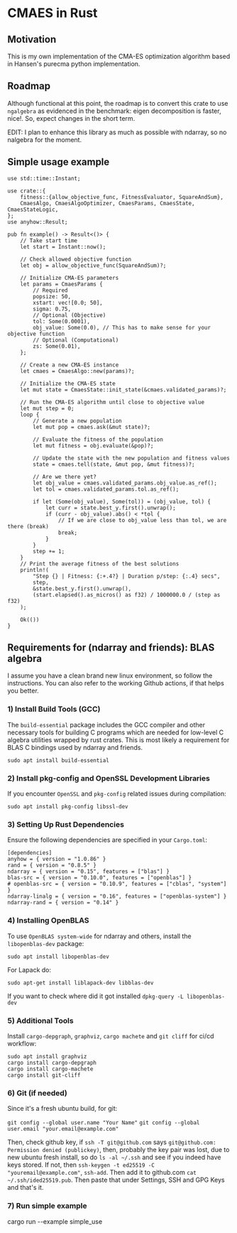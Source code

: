 # CMAES in Rust

## Motivation

This is my own implementation of the CMA-ES optimization algorithm based in Hansen's purecma python implementation.

## Roadmap

Although functional at this point, the roadmap is to convert this crate to use `ngalgebra` as evidenced in the benchmark: eigen decomposition is faster, nice!. So, expect changes in the short term.

EDIT: I plan to enhance this library as much as possible with ndarray, so no nalgebra for the moment.

## Simple usage example

```
use std::time::Instant;

use crate::{
    fitness::{allow_objective_func, FitnessEvaluator, SquareAndSum},
    CmaesAlgo, CmaesAlgoOptimizer, CmaesParams, CmaesState, CmaesStateLogic,
};
use anyhow::Result;

pub fn example() -> Result<()> {
    // Take start time
    let start = Instant::now();

    // Check allowed objective function
    let obj = allow_objective_func(SquareAndSum)?;

    // Initialize CMA-ES parameters
    let params = CmaesParams {
        // Required
        popsize: 50,
        xstart: vec![0.0; 50],
        sigma: 0.75,
        // Optional (Objective)
        tol: Some(0.0001),
        obj_value: Some(0.0), // This has to make sense for your objective function
        // Optional (Computational)
        zs: Some(0.01),
    };

    // Create a new CMA-ES instance
    let cmaes = CmaesAlgo::new(params)?;

    // Initialize the CMA-ES state
    let mut state = CmaesState::init_state(&cmaes.validated_params)?;

    // Run the CMA-ES algorithm until close to objective value
    let mut step = 0;
    loop {
        // Generate a new population
        let mut pop = cmaes.ask(&mut state)?;

        // Evaluate the fitness of the population
        let mut fitness = obj.evaluate(&pop)?;

        // Update the state with the new population and fitness values
        state = cmaes.tell(state, &mut pop, &mut fitness)?;

        // Are we there yet?
        let obj_value = cmaes.validated_params.obj_value.as_ref();
        let tol = cmaes.validated_params.tol.as_ref();

        if let (Some(obj_value), Some(tol)) = (obj_value, tol) {
            let curr = state.best_y.first().unwrap();
            if (curr - obj_value).abs() < *tol {
                // If we are close to obj_value less than tol, we are there (break)
                break;
            }
        }
        step += 1;
    }
    // Print the average fitness of the best solutions
    println!(
        "Step {} | Fitness: {:+.4?} | Duration p/step: {:.4} secs",
        step,
        &state.best_y.first().unwrap(),
        (start.elapsed().as_micros() as f32) / 1000000.0 / (step as f32)
    );

    Ok(())
}
```

## Requirements for (ndarray and friends): BLAS algebra

I assume you have a clean brand new linux environment, so follow the instructions. You can also refer to the working Github actions, if that helps you better.

### 1) Install Build Tools (GCC)

The `build-essential` package includes the GCC compiler and other necessary tools for building C programs which are needed for low-level C algebra utilities wrapped by rust crates. This is most likely a requirement for BLAS C bindings used by ndarray and friends.

`sudo apt install build-essential`

### 2) Install pkg-config and OpenSSL Development Libraries

If you encounter `OpenSSL` and `pkg-config` related issues during compilation:

`sudo apt install pkg-config libssl-dev`

### 3) Setting Up Rust Dependencies

Ensure the following dependencies are specified in your `Cargo.toml`:

```
[dependencies]
anyhow = { version = "1.0.86" }
rand = { version = "0.8.5" }
ndarray = { version = "0.15", features = ["blas"] }
blas-src = { version = "0.10.0", features = ["openblas"] }
# openblas-src = { version = "0.10.9", features = ["cblas", "system"] }
ndarray-linalg = { version = "0.16", features = ["openblas-system"] }
ndarray-rand = { version = "0.14" }
```

### 4) Installing OpenBLAS

To use `OpenBLAS system-wide` for ndarray and others, install the `libopenblas-dev` package:

`sudo apt install libopenblas-dev`

For Lapack do:

`sudo apt-get install liblapack-dev libblas-dev`

If you want to check where did it got installed `dpkg-query -L libopenblas-dev`

### 5) Additional Tools

Install `cargo-depgraph`, `graphviz`, `cargo machete` and `git cliff` for ci/cd workflow:

```
sudo apt install graphviz
cargo install cargo-depgraph
cargo install cargo-machete
cargo install git-cliff
```

### 6) Git (if needed)

Since it's a fresh ubuntu build, for git:

`git config --global user.name "Your Name"`
`git config --global user.email "your.email@example.com"`

Then, check github key, if `ssh -T git@github.com` says `git@github.com: Permission denied (publickey)`, then, probably the key pair was lost, due to new ubuntu fresh install, so do `ls -al ~/.ssh` and see if you indeed have keys stored. If not, then `ssh-keygen -t ed25519 -C "youremail@example.com"`, `ssh-add`. Then add it to github.com `cat ~/.ssh/ided25519.pub`. Then paste that under Settings, SSH and GPG Keys and that's it.

### 7) Run simple example

cargo run --example simple_use